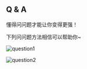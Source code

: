 ## Q & A

懂得问问题才能让你变得更强！

下列问问题方法相信可以帮助你~

![question1](https://github.com/hunzsig-warcraft3/h-lua/raw/gh-pages/img/question1.png)

![question2](https://github.com/hunzsig-warcraft3/h-lua/raw/gh-pages/img/question2.png)
